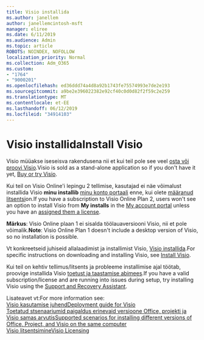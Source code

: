 ```yaml
---
title: Visio installida
ms.author: janellem
author: janellemcintosh-msft
manager: eliree
ms.date: 6/11/2019
ms.audience: Admin
ms.topic: article
ROBOTS: NOINDEX, NOFOLLOW
localization_priority: Normal
ms.collection: Adm_O365
ms.custom:
- "1764"
- "9000201"
ms.openlocfilehash: ed36ddd74a4d8a92b1743fe75574993e7de2e193
ms.sourcegitcommit: a9be2e396022382e92cf40c0d0d82f2f59c2e259
ms.translationtype: MT
ms.contentlocale: et-EE
ms.lasthandoff: 06/12/2019
ms.locfileid: "34914103"
---
```

# <a name="install-visio"></a><span data-ttu-id="37ea5-102">Visio installida</span><span class="sxs-lookup"><span data-stu-id="37ea5-102">Install Visio</span></span>

<span data-ttu-id="37ea5-103">Visio müüakse iseseisva rakendusena nii et kui teil pole see veel [osta või proovi Visio](https://products.office.com/visio).</span><span class="sxs-lookup"><span data-stu-id="37ea5-103">Visio is sold as a stand-alone application so if you don't have it yet, [Buy or try Visio](https://products.office.com/visio).</span></span> 

<span data-ttu-id="37ea5-104">Kui teil on Visio Online'i lepingu 2 tellimise, kasutajad ei näe võimalust installida Visio **minu installib** [minu konto portaali](https://portal.office.com/account#installs) enne, kui olete [määranud litsentsi](https://docs.microsoft.com/office365/admin/subscriptions-and-billing/assign-licenses-to-users?wt.mc_id=OfficeAdm_ClientDIA_Alchemy1764)on.</span><span class="sxs-lookup"><span data-stu-id="37ea5-104">If you have a subscription to Visio Online Plan 2, users won't see an option to install Visio from **My installs** in the [My account portal](https://portal.office.com/account#installs) unless you have an [assigned them a license](https://docs.microsoft.com/office365/admin/subscriptions-and-billing/assign-licenses-to-users?wt.mc_id=OfficeAdm_ClientDIA_Alchemy1764).</span></span>

<span data-ttu-id="37ea5-105">**Märkus**: Visio Online plaan 1 ei sisalda töölauaversiooni Visio, nii et pole võimalik.</span><span class="sxs-lookup"><span data-stu-id="37ea5-105">**Note**: Visio Online Plan 1 doesn't include a desktop version of Visio, so no installation is possible.</span></span>

<span data-ttu-id="37ea5-106">Vt konkreetseid juhiseid allalaadimist ja installimist Visio, [Visio installida](https://support.office.com/article/f98f21e3-aa02-4827-9167-ddab5b025710?wt.mc_id=OfficeAdm_ClientDIA_Alchemy1764).</span><span class="sxs-lookup"><span data-stu-id="37ea5-106">For specific instructions on downloading and installing Visio, see [Install Visio](https://support.office.com/article/f98f21e3-aa02-4827-9167-ddab5b025710?wt.mc_id=OfficeAdm_ClientDIA_Alchemy1764).</span></span> 

<span data-ttu-id="37ea5-107">Kui teil on kehtiv tellimus/litsents ja probleeme installimise ajal töötab, proovige installida Visio [toetust ja taastamise abimees](https://aka.ms/SaRA-VisioSetupScenario).</span><span class="sxs-lookup"><span data-stu-id="37ea5-107">If you have a valid subscription/license and are running into issues during setup, try installing Visio using the [Support and Recovery Assistant](https://aka.ms/SaRA-VisioSetupScenario).</span></span>

<span data-ttu-id="37ea5-108">Lisateavet vt:</span><span class="sxs-lookup"><span data-stu-id="37ea5-108">For more information see:</span></span><br>
[<span data-ttu-id="37ea5-109">Visio kasutamise juhend</span><span class="sxs-lookup"><span data-stu-id="37ea5-109">Deployment guide for Visio</span></span>](https://docs.microsoft.com/deployoffice/deployment-guide-for-visio)<br>
[<span data-ttu-id="37ea5-110">Toetatud stsenaariumid paigaldus erinevaid versioone Office, projekti ja Visio samas arvutis</span><span class="sxs-lookup"><span data-stu-id="37ea5-110">Supported scenarios for installing different versions of Office, Project, and Visio on the same computer</span></span>](https://docs.microsoft.com/deployoffice/install-different-office-visio-and-project-versions-on-the-same-computer)<br>
[<span data-ttu-id="37ea5-111">Visio litsentsimine</span><span class="sxs-lookup"><span data-stu-id="37ea5-111">Visio Licensing</span></span>](https://products.office.com/visio/microsoft-visio-volume-licensing-visio-for-multiple-users)